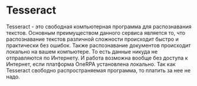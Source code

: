 # Tesseract

Tesseract - это свободная компьютерная программа для распознавания текстов.  Основным преимуществом данного сервиса является то, что распознавание текстов различной сложности происходит быстро и практически без ошибок. Также распознавание документов происходит локально на вашем компьютере. То есть данные никуда не отправляются по Интернету. И работа возможна вообще без доступа к Интернет, если платформа OneRPA установлена локально. Так как Tesseract свободно распространяемая программа, то платить за нее не надо.
